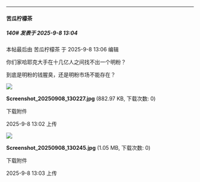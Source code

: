 ﻿
*****

####  苦瓜柠檬茶  
##### 140#       发表于 2025-9-8 13:04

 本帖最后由 苦瓜柠檬茶 于 2025-9-8 13:06 编辑 

你们家哈耶克大手在十几亿人之间找不出一个明粉？

到底是明粉的钱腥臭，还是明粉市场不能存在？

<img src="https://img.stage1st.com/forum/202509/08/130258zlqz5g33bqx6joax.jpg" referrerpolicy="no-referrer">

<strong>Screenshot_20250908_130227.jpg</strong> (882.97 KB, 下载次数: 0)

下载附件

2025-9-8 13:02 上传

<img src="https://img.stage1st.com/forum/202509/08/130302tmcuuebzrubeuibq.jpg" referrerpolicy="no-referrer">

<strong>Screenshot_20250908_130245.jpg</strong> (1.05 MB, 下载次数: 0)

下载附件

2025-9-8 13:03 上传

